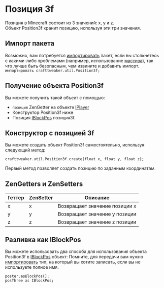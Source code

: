 # Позиция 3f

Позиция в Minecraft состоит из 3 значений: x, y и z.  
Объект Position3f хранит позицию, используя эти три значения.

## Импорт пакета

Возможно, вам потребуется [импортировать](/AdvancedFunctions/Import/) пакет, если вы столкнетесь с какими-либо проблемами (например, использование [массива](/AdvancedFunctions/Arrays_and_Loops/)), так что лучше быть безопасным, чем извините и добавить импорт.  
`импортировать crafttweaker.util.Position3f;`

## Получение объекта Position3f

Вы можете получить такой объект с помощью:

- `позиция` ZenGetter на объекте [IPlayer](/Vanilla/Players/IPlayer/)
- Конструктор Position3f ниже
- Позиция [IBlockPos](/Vanilla/World/IBlockPos/) позиция3f.

## Конструктор с позицией 3f

Вы можете создать объект Position3f самостоятельно, используя следующий метод:

```zenscript
crafttweaker.util.Position3f.create(float x, float y, float z);
```

Первый метод позволяет создать позицию по заданным координатам.

## ZenGetters и ZenSetters

| Геттер | ZenSetter | Описание                      |
| ------ | --------- | ----------------------------- |
| х      | х         | Возвращает значение позиции x |
| y      | у         | Возвращает значение y позиции |
| z      | z         | Возвращает значение z позиции |

## Разливка как IBlockPos

Вы можете использовать два способа для использования объекта Position3f в [IBlockPos](/Vanilla/World/IBlockPos/) объект: Помните, для передачи вам нужно [импортировать](/AdvancedFunctions/Import/) тип, на который вы хотите записать, если вы не используете полное имя.

```zenscript
poster.asBlockPos();
posThree as IBlockPos;
```